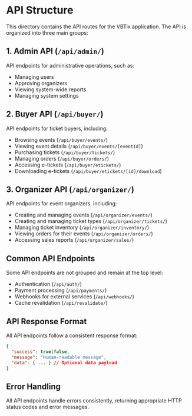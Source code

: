 # API Structure

This directory contains the API routes for the VBTix application. The API is organized into three main groups:

## 1. Admin API (`/api/admin/`)

API endpoints for administrative operations, such as:

- Managing users
- Approving organizers
- Viewing system-wide reports
- Managing system settings

## 2. Buyer API (`/api/buyer/`)

API endpoints for ticket buyers, including:

- Browsing events (`/api/buyer/events/`)
- Viewing event details (`/api/buyer/events/[eventId]`)
- Purchasing tickets (`/api/buyer/tickets/`)
- Managing orders (`/api/buyer/orders/`)
- Accessing e-tickets (`/api/buyer/etickets/`)
- Downloading e-tickets (`/api/buyer/etickets/[id]/download`)

## 3. Organizer API (`/api/organizer/`)

API endpoints for event organizers, including:

- Creating and managing events (`/api/organizer/events/`)
- Creating and managing ticket types (`/api/organizer/tickets/`)
- Managing ticket inventory (`/api/organizer/inventory/`)
- Viewing orders for their events (`/api/organizer/orders/`)
- Accessing sales reports (`/api/organizer/sales/`)

## Common API Endpoints

Some API endpoints are not grouped and remain at the top level:

- Authentication (`/api/auth/`)
- Payment processing (`/api/payments/`)
- Webhooks for external services (`/api/webhooks/`)
- Cache revalidation (`/api/revalidate/`)

## API Response Format

All API endpoints follow a consistent response format:

```json
{
  "success": true|false,
  "message": "Human-readable message",
  "data": { ... } // Optional data payload
}
```

## Error Handling

All API endpoints handle errors consistently, returning appropriate HTTP status codes and error messages.
